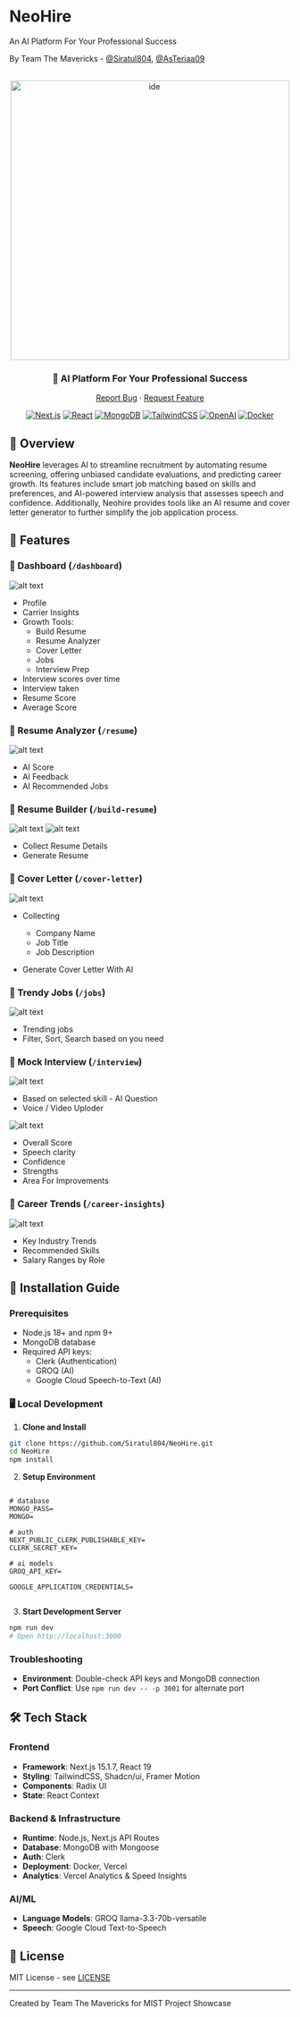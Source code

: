 # NeoHire

An AI Platform For Your Professional Success

By Team The Mavericks - [@Siratul804](https://github.com/Siratul804), [@AsTeriaa09](https://github.com/AsTeriaa09)
<div align="center">

<br />

  <img src="/public/neo.png" alt="ide" width="500"/>

### 🎯 AI Platform For Your Professional Success

[Report Bug](https://github.com/Siratul804/NeoHire/issues) · [Request Feature](https://github.com/Siratul804/NeoHire/issues)

[![Next.js](https://img.shields.io/badge/Next.js-15-black?style=for-the-badge&logo=next.js)](https://nextjs.org/)
[![React](https://img.shields.io/badge/React-18-blue?style=for-the-badge&logo=react)](https://reactjs.org/)
[![MongoDB](https://img.shields.io/badge/MongoDB-Latest-green?style=for-the-badge&logo=mongodb)](https://www.mongodb.com/)
[![TailwindCSS](https://img.shields.io/badge/TailwindCSS-3-38B2AC?style=for-the-badge&logo=tailwind-css)](https://tailwindcss.com)
[![OpenAI](https://img.shields.io/badge/OpenAI-API-412991?style=for-the-badge&logo=openai)](https://openai.com)
[![Docker](https://img.shields.io/badge/Docker-Ready-2496ED?style=for-the-badge&logo=docker)](https://www.docker.com/)

</div>

## 🌟 Overview

**NeoHire** leverages AI to streamline recruitment by automating resume screening, offering unbiased candidate evaluations, and predicting career growth. Its features include smart job matching based on skills and preferences, and AI-powered interview analysis that assesses speech and confidence. Additionally, Neohire provides tools like an AI resume and cover letter generator to further simplify the job application process.
## 🚀 Features

### 📍 Dashboard (`/dashboard`)

![alt text](/public/Dashboard.png)


- Profile
- Carrier Insights
- Growth Tools:
  - Build Resume
  - Resume Analyzer
  - Cover Letter
  - Jobs
  - Interview Prep
- Interview scores over time
- Interview taken
- Resume Score
- Average Score

### 📍 Resume Analyzer (`/resume`)

![alt text](/public/ResumeAnaResult.png)


- AI Score
- AI Feedback
- AI Recommended Jobs


### 📍 Resume Builder (`/build-resume`)

![alt text](/public/BuildResume.png)
![alt text](/public/BuildedResume.png)


- Collect Resume Details
- Generate Resume

### 📍 Cover Letter (`/cover-letter`)

![alt text](/public/coverLetterDone.png)


- Collecting
   - Company Name
   - Job Title
   - Job Description
     
- Generate Cover Letter With AI


### 📍 Trendy Jobs (`/jobs`)

![alt text](/public/Jobs.png)


- Trending jobs
- Filter, Sort, Search based on you need


### 📍 Mock Interview (`/interview`)

![alt text](/public/in4.png)


- Based on selected skill - AI Question
- Voice / Video Uploder


![alt text](/public/in5.png)


- Overall Score
- Speech clarity
- Confidence
- Strengths
- Area For Improvements


### 📍 Career Trends (`/career-insights`)

![alt text](/public/CarrierIns.png)


- Key Industry Trends
- Recommended Skills
- Salary Ranges by Role




## 🚀 Installation Guide

### Prerequisites

- Node.js 18+ and npm 9+
- MongoDB database
- Required API keys:
  - Clerk (Authentication)
  - GROQ (AI)
  - Google Cloud Speech-to-Text (AI)

### 🖥️ Local Development

1. **Clone and Install**

```bash
git clone https://github.com/Siratul804/NeoHire.git
cd NeoHire
npm install
```

2. **Setup Environment**

```env

# database
MONGO_PASS=
MONGO=

# auth
NEXT_PUBLIC_CLERK_PUBLISHABLE_KEY=
CLERK_SECRET_KEY=

# ai models
GROQ_API_KEY=

GOOGLE_APPLICATION_CREDENTIALS=


```

3. **Start Development Server**

```bash
npm run dev
# Open http://localhost:3000
```

### Troubleshooting

- **Environment**: Double-check API keys and MongoDB connection
- **Port Conflict**: Use `npm run dev -- -p 3001` for alternate port

## 🛠️ Tech Stack

### Frontend

- **Framework**: Next.js 15.1.7, React 19
- **Styling**: TailwindCSS, Shadcn/ui, Framer Motion
- **Components**: Radix UI
- **State**: React Context

### Backend & Infrastructure

- **Runtime**: Node.js, Next.js API Routes
- **Database**: MongoDB with Mongoose
- **Auth**: Clerk
- **Deployment**: Docker, Vercel
- **Analytics**: Vercel Analytics & Speed Insights

### AI/ML

- **Language Models**: GROQ llama-3.3-70b-versatile
- **Speech**: Google Cloud Text-to-Speech

## 📝 License

MIT License - see [LICENSE](LICENSE)

---

Created by Team The Mavericks for MIST Project Showcase
